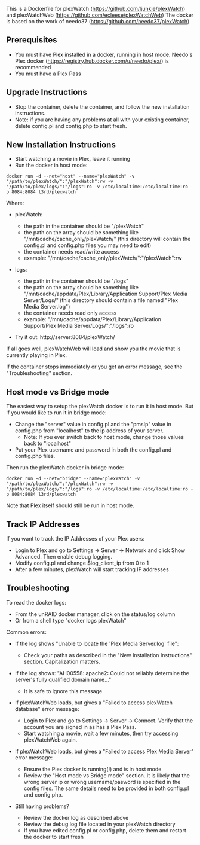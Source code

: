 This is a Dockerfile for plexWatch (https://github.com/ljunkie/plexWatch) and plexWatchWeb (https://github.com/ecleese/plexWatchWeb)
The docker is based on the work of needo37 (https://github.com/needo37/plexWatch)

Prerequisites
----------

* You must have Plex installed in a docker, running in host mode.  Needo's Plex docker (https://registry.hub.docker.com/u/needo/plex/) is recommended
* You must have a Plex Pass


Upgrade Instructions
----------

* Stop the container, delete the container, and follow the new installation instructions.
* Note: if you are having any problems at all with your existing container, delete config.pl and config.php to start fresh.


New Installation Instructions
----------

* Start watching a movie in Plex, leave it running
* Run the docker in host mode:
```
docker run -d --net="host" --name="plexWatch" -v "/path/to/plexWatch/":"/plexWatch":rw -v "/path/to/plex/logs/":"/logs":ro -v /etc/localtime:/etc/localtime:ro -p 8084:8084 l3rd/plexwatch
```
Where: 
   * plexWatch:
      - the path in the container should be "/plexWatch"
      - the path on the array should be something like "/mnt/cache/cache_only/plexWatch/"
        (this directory will contain the config.pl and config.php files you may need to edit)
      - the container needs read/write access
      - example:  "/mnt/cache/cache_only/plexWatch/":"/plexWatch":rw

   * logs:
      - the path in the container should be "/logs"
      - the path on the array should be something like "/mnt/cache/appdata/Plex/Library/Application Support/Plex Media Server/Logs/"
        (this directory should contain a file named "Plex Media Server.log")
      - the container needs read only access
      - example:  "/mnt/cache/appdata/Plex/Library/Application Support/Plex Media Server/Logs/":"/logs":ro


* Try it out: http://server:8084/plexWatch/

If all goes well, plexWatchWeb will load and show you the movie that is currently playing in Plex.

If the container stops immediately or you get an error message, see the "Troubleshooting" section.


Host mode vs Bridge mode
----------

The easiest way to setup the plexWatch docker is to run it in host mode.  But if you would like to run it in bridge mode:
* Change the "server" value in config.pl and the "pmsIp" value in config.php from "localhost" to the ip address of your server.
   * Note: If you ever switch back to host mode, change those values back to "localhost"
* Put your Plex username and password in both the config.pl and config.php files.

Then run the plexWatch docker in bridge mode:
```
docker run -d --net="bridge" --name="plexWatch" -v "/path/to/plexWatch/":"/plexWatch":rw -v "/path/to/plex/logs/":"/logs":ro -v /etc/localtime:/etc/localtime:ro -p 8084:8084 l3rd/plexwatch
```

Note that Plex itself should still be run in host mode.

Track IP Addresses
----------

If you want to track the IP Addresses of your Plex users:
* Login to Plex and go to Settings -> Server -> Network and click Show Advanced.  Then enable debug logging.
* Modify config.pl and change $log_client_ip from 0 to 1
* After a few minutes, plexWatch will start tracking IP addresses


Troubleshooting
----------

To read the docker logs:
* From the unRAID docker manager, click on the status/log column
* Or from a shell type "docker logs plexWatch"

Common errors:

* If the log shows "Unable to locate the 'Plex Media Server.log' file":
   - Check your paths as described in the "New Installation Instructions" section.  Capitalization matters.

* If the log shows: "AH00558: apache2: Could not reliably determine the server's fully qualified domain name..."
   - It is safe to ignore this message

* If plexWatchWeb loads, but gives a "Failed to access plexWatch database" error message:
   - Login to Plex and go to Settings -> Server -> Connect.  Verify that the account you are signed in as has a Plex Pass.
   - Start watching a movie, wait a few minutes, then try accessing plexWatchWeb again.

* If plexWatchWeb loads, but gives a "Failed to access Plex Media Server" error message:
   - Ensure the Plex docker is running(!) and is in host mode
   - Review the "Host mode vs Bridge mode" section.  It is likely that the wrong server ip or wrong username/pasword is specified in the config files.
     The same details need to be provided in both config.pl and config.php.

* Still having problems?
   - Review the docker log as described above
   - Review the debug.log file located in your plexWatch directory
   - If you have edited config.pl or config.php, delete them and restart the docker to start fresh
